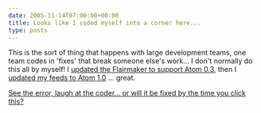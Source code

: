 ```yaml
---
date: 2005-11-14T07:00:00+00:00
title: Looks like I coded myself into a corner here...
type: posts
---
```

This is the sort of thing that happens with large development teams, one team codes in 'fixes' that break someone else's work... I don't normally do this all by myself! I [updated the Flairmaker to support Atom 0.3](https://blogs.duncanmackenzie.net/duncanma/archive/2005/10/23/3112.aspx), then I [updated my feeds to Atom 1.0](https://blogs.duncanmackenzie.net/duncanma/archive/2005/11/01/3183.aspx) ... great.

[See the error, laugh at the coder... or will it be fixed by the time you click this?](https://eris1109.si-xios.info/FlairMaker.ashx?atom=http://blogs.duncanmackenzie.net/duncanma/atom.aspx)
